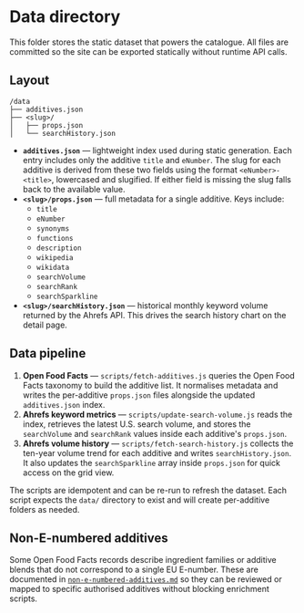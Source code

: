 # Data directory

This folder stores the static dataset that powers the catalogue. All files are committed so the site can be exported statically without runtime API calls.

## Layout

```
/data
├── additives.json
├── <slug>/
│   ├── props.json
│   └── searchHistory.json
```

- **`additives.json`** — lightweight index used during static generation. Each entry includes only the additive `title` and `eNumber`. The slug for each additive is derived from these two fields using the format `<eNumber>-<title>`, lowercased and slugified. If either field is missing the slug falls back to the available value.
- **`<slug>/props.json`** — full metadata for a single additive. Keys include:
  - `title`
  - `eNumber`
  - `synonyms`
  - `functions`
  - `description`
  - `wikipedia`
  - `wikidata`
  - `searchVolume`
  - `searchRank`
  - `searchSparkline`
- **`<slug>/searchHistory.json`** — historical monthly keyword volume returned by the Ahrefs API. This drives the search history chart on the detail page.

## Data pipeline

1. **Open Food Facts** — `scripts/fetch-additives.js` queries the Open Food Facts taxonomy to build the additive list. It normalises metadata and writes the per-additive `props.json` files alongside the updated `additives.json` index.
2. **Ahrefs keyword metrics** — `scripts/update-search-volume.js` reads the index, retrieves the latest U.S. search volume, and stores the `searchVolume` and `searchRank` values inside each additive's `props.json`.
3. **Ahrefs volume history** — `scripts/fetch-search-history.js` collects the ten-year volume trend for each additive and writes `searchHistory.json`. It also updates the `searchSparkline` array inside `props.json` for quick access on the grid view.

The scripts are idempotent and can be re-run to refresh the dataset. Each script expects the `data/` directory to exist and will create per-additive folders as needed.

## Non-E-numbered additives

Some Open Food Facts records describe ingredient families or additive blends that do not correspond to a single EU E-number. These are documented in [`non-e-numbered-additives.md`](./non-e-numbered-additives.md) so they can be reviewed or mapped to specific authorised additives without blocking enrichment scripts.

